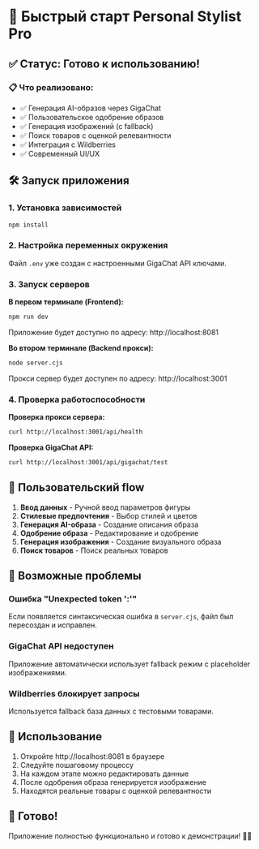 # 🚀 Быстрый старт Personal Stylist Pro

## ✅ Статус: Готово к использованию!

### 📋 Что реализовано:
- ✅ Генерация AI-образов через GigaChat
- ✅ Пользовательское одобрение образов
- ✅ Генерация изображений (с fallback)
- ✅ Поиск товаров с оценкой релевантности
- ✅ Интеграция с Wildberries
- ✅ Современный UI/UX

## 🛠 Запуск приложения

### 1. Установка зависимостей
```bash
npm install
```

### 2. Настройка переменных окружения
Файл `.env` уже создан с настроенными GigaChat API ключами.

### 3. Запуск серверов

**В первом терминале (Frontend):**
```bash
npm run dev
```
Приложение будет доступно по адресу: http://localhost:8081

**Во втором терминале (Backend прокси):**
```bash
node server.cjs
```
Прокси сервер будет доступен по адресу: http://localhost:3001

### 4. Проверка работоспособности

**Проверка прокси сервера:**
```bash
curl http://localhost:3001/api/health
```

**Проверка GigaChat API:**
```bash
curl http://localhost:3001/api/gigachat/test
```

## 🎯 Пользовательский flow

1. **Ввод данных** - Ручной ввод параметров фигуры
2. **Стилевые предпочтения** - Выбор стилей и цветов
3. **Генерация AI-образа** - Создание описания образа
4. **Одобрение образа** - Редактирование и одобрение
5. **Генерация изображения** - Создание визуального образа
6. **Поиск товаров** - Поиск реальных товаров

## 🔧 Возможные проблемы

### Ошибка "Unexpected token ':'"
Если появляется синтаксическая ошибка в `server.cjs`, файл был пересоздан и исправлен.

### GigaChat API недоступен
Приложение автоматически использует fallback режим с placeholder изображениями.

### Wildberries блокирует запросы
Используется fallback база данных с тестовыми товарами.

## 📱 Использование

1. Откройте http://localhost:8081 в браузере
2. Следуйте пошаговому процессу
3. На каждом этапе можно редактировать данные
4. После одобрения образа генерируется изображение
5. Находятся реальные товары с оценкой релевантности

## 🎉 Готово!

Приложение полностью функционально и готово к демонстрации! 🚀✨